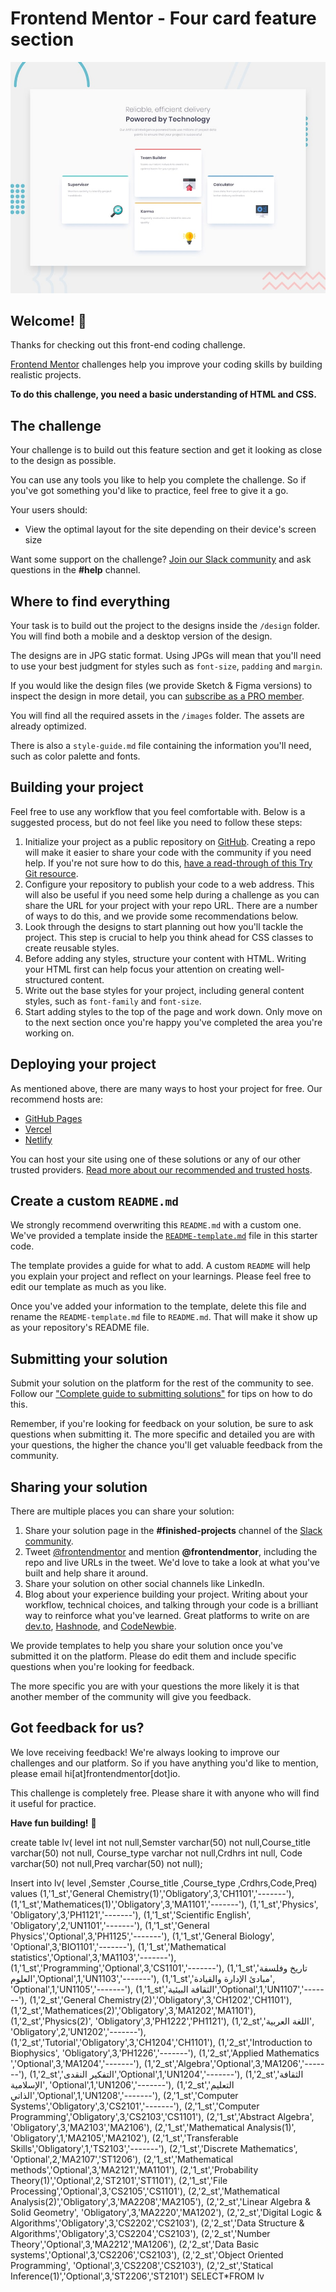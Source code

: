 # Frontend Mentor - Four card feature section

![Design preview for the Four card feature section coding challenge](./design/desktop-preview.jpg)

## Welcome! 👋

Thanks for checking out this front-end coding challenge.

[Frontend Mentor](https://www.frontendmentor.io) challenges help you improve your coding skills by building realistic projects.

**To do this challenge, you need a basic understanding of HTML and CSS.**

## The challenge

Your challenge is to build out this feature section and get it looking as close to the design as possible.

You can use any tools you like to help you complete the challenge. So if you've got something you'd like to practice, feel free to give it a go.

Your users should:

- View the optimal layout for the site depending on their device's screen size

Want some support on the challenge? [Join our Slack community](https://www.frontendmentor.io/slack) and ask questions in the **#help** channel.

## Where to find everything

Your task is to build out the project to the designs inside the `/design` folder. You will find both a mobile and a desktop version of the design. 

The designs are in JPG static format. Using JPGs will mean that you'll need to use your best judgment for styles such as `font-size`, `padding` and `margin`. 

If you would like the design files (we provide Sketch & Figma versions) to inspect the design in more detail, you can [subscribe as a PRO member](https://www.frontendmentor.io/pro).

You will find all the required assets in the `/images` folder. The assets are already optimized.

There is also a `style-guide.md` file containing the information you'll need, such as color palette and fonts.

## Building your project

Feel free to use any workflow that you feel comfortable with. Below is a suggested process, but do not feel like you need to follow these steps:

1. Initialize your project as a public repository on [GitHub](https://github.com/). Creating a repo will make it easier to share your code with the community if you need help. If you're not sure how to do this, [have a read-through of this Try Git resource](https://try.github.io/).
2. Configure your repository to publish your code to a web address. This will also be useful if you need some help during a challenge as you can share the URL for your project with your repo URL. There are a number of ways to do this, and we provide some recommendations below.
3. Look through the designs to start planning out how you'll tackle the project. This step is crucial to help you think ahead for CSS classes to create reusable styles.
4. Before adding any styles, structure your content with HTML. Writing your HTML first can help focus your attention on creating well-structured content.
5. Write out the base styles for your project, including general content styles, such as `font-family` and `font-size`.
6. Start adding styles to the top of the page and work down. Only move on to the next section once you're happy you've completed the area you're working on.

## Deploying your project

As mentioned above, there are many ways to host your project for free. Our recommend hosts are:

- [GitHub Pages](https://pages.github.com/)
- [Vercel](https://vercel.com/)
- [Netlify](https://www.netlify.com/)

You can host your site using one of these solutions or any of our other trusted providers. [Read more about our recommended and trusted hosts](https://medium.com/frontend-mentor/frontend-mentor-trusted-hosting-providers-bf000dfebe).

## Create a custom `README.md`

We strongly recommend overwriting this `README.md` with a custom one. We've provided a template inside the [`README-template.md`](./README-template.md) file in this starter code.

The template provides a guide for what to add. A custom `README` will help you explain your project and reflect on your learnings. Please feel free to edit our template as much as you like.

Once you've added your information to the template, delete this file and rename the `README-template.md` file to `README.md`. That will make it show up as your repository's README file.

## Submitting your solution

Submit your solution on the platform for the rest of the community to see. Follow our ["Complete guide to submitting solutions"](https://medium.com/frontend-mentor/a-complete-guide-to-submitting-solutions-on-frontend-mentor-ac6384162248) for tips on how to do this.

Remember, if you're looking for feedback on your solution, be sure to ask questions when submitting it. The more specific and detailed you are with your questions, the higher the chance you'll get valuable feedback from the community.

## Sharing your solution

There are multiple places you can share your solution:

1. Share your solution page in the **#finished-projects** channel of the [Slack community](https://www.frontendmentor.io/slack). 
2. Tweet [@frontendmentor](https://twitter.com/frontendmentor) and mention **@frontendmentor**, including the repo and live URLs in the tweet. We'd love to take a look at what you've built and help share it around.
3. Share your solution on other social channels like LinkedIn.
4. Blog about your experience building your project. Writing about your workflow, technical choices, and talking through your code is a brilliant way to reinforce what you've learned. Great platforms to write on are [dev.to](https://dev.to/), [Hashnode](https://hashnode.com/), and [CodeNewbie](https://community.codenewbie.org/).

We provide templates to help you share your solution once you've submitted it on the platform. Please do edit them and include specific questions when you're looking for feedback. 

The more specific you are with your questions the more likely it is that another member of the community will give you feedback.

## Got feedback for us?

We love receiving feedback! We're always looking to improve our challenges and our platform. So if you have anything you'd like to mention, please email hi[at]frontendmentor[dot]io.

This challenge is completely free. Please share it with anyone who will find it useful for practice.

**Have fun building!** 🚀




create table lv( level int not null,Semster varchar(50) not null,Course_title varchar(50) not null,
Course_type varchar not null,Crdhrs int null,
Code varchar(50) not null,Preq varchar(50) not null);

Insert into lv( level ,Semster ,Course_title ,Course_type ,Crdhrs,Code,Preq)
values
(1,'1_st','General Chemistry(1)','Obligatory',3,'CH1101','-------'),
(1,'1_st','Mathematices(1)','Obligatory',3,'MA1101','-------'),
(1,'1_st','Physics', 'Obligatory',3,'PH1121','-------'),
(1,'1_st','Scientific English', 'Obligatory',2,'UN1101','-------'),
(1,'1_st','General Physics','Optional',3,'PH1125','-------'),
(1,'1_st','General Biology', 'Optional',3,'BIO1101','-------'),
(1,'1_st','Mathematical statistics','Optional',3,'MA1103','-------'),
(1,'1_st','Programming','Optional',3,'CS1101','-------'),
(1,'1_st','تاريخ وفلسفة العلوم','Optional',1,'UN1103','-------'),
(1,'1_st','مبادئ الإدارة والقيادة', 'Optional',1,'UN1105','-------'),
(1,'1_st','الثقافة البيئية','Optional',1,'UN1107','-------'),
(1,'2_st','General Chemistry(2)','Obligatory',3,'CH1202','CH1101'),
(1,'2_st','Mathematices(2)','Obligatory',3,'MA1202','MA1101'),
(1,'2_st','Physics(2)', 'Obligatory',3,'PH1222','PH1121'),
(1,'2_st','اللغة العربية', 'Obligatory',2,'UN1202','-------'),
(1,'2_st','Tutorial','Obligatory',3,'CH1204','CH1101'),
(1,'2_st','Introduction to Biophysics', 'Obligatory',3,'PH1226','-------'),
(1,'2_st','Applied Mathematics ','Optional',3,'MA1204','-------'),
(1,'2_st','Algebra','Optional',3,'MA1206','-------'),
(1,'2_st','التفكير النقدى','Optional',1,'UN1204','-------'),
(1,'2_st','الثقافة الإسلامية', 'Optional',1,'UN1206','-------'),
(1,'2_st','التعليم الذاتي','Optional',1,'UN1208','-------'),
(2,'1_st','Computer Systems','Obligatory',3,'CS2101','-------'),
(2,'1_st','Computer Programming','Obligatory',3,'CS2103','CS1101'),
(2,'1_st','Abstract Algebra', 'Obligatory',3,'MA2103','MA2106'),
(2,'1_st','Mathematical Analysis(1)', 'Obligatory',1,'MA2105','MA2102'),
(2,'1_st','Transferable Skills','Obligatory',1,'TS2103','-------'),
(2,'1_st','Discrete Mathematics', 'Optional',2,'MA2107','ST1206'),
(2,'1_st','Mathematical methods','Optional',3,'MA2121','MA1101'),
(2,'1_st','Probability Theory(1)','Optional',2,'ST2101','ST1101'),
(2,'1_st','File Processing','Optional',3,'CS2105','CS1101'),
(2,'2_st','Mathematical Analysis(2)','Obligatory',3,'MA2208','MA2105'),
(2,'2_st','Linear Algebra & Solid Geometry', 'Obligatory',3,'MA2220','MA1202'),
(2,'2_st','Digital Logic & Algorithms','Obligatory',3,'CS2202','CS2103'),
(2,'2_st','Data Structure & Algorithms','Obligatory',3,'CS2204','CS2103'),
(2,'2_st','Number Theory','Optional',3,'MA2212','MA1206'),
(2,'2_st','Data Basic systems','Optional',3,'CS2206','CS2103'),
(2,'2_st','Object Oriented Programming', 'Optional',3,'CS2208','CS2103'),
(2,'2_st','Statical Inference(1)','Optional',3,'ST2206','ST2101')
SELECT*FROM lv
